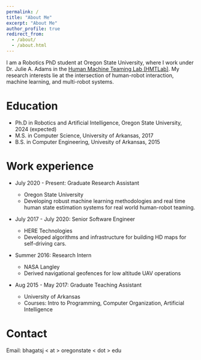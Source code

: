 ```yaml
---
permalink: /
title: "About Me"
excerpt: "About Me"
author_profile: true
redirect_from: 
  - /about/
  - /about.html
---
```


I am a Robotics PhD student at Oregon State University, where I work under Dr. Julie A. Adams in the [Human Machine Teaming Lab (HMTLab)](http://research.engr.oregonstate.edu/hmtl/). My research interests lie at the intersection of human-robot interaction, machine learning, and multi-robot systems.


Education
======
* Ph.D in Robotics and Artificial Intelligence, Oregon State University, 2024 (expected)
* M.S. in Computer Science, University of Arkansas, 2017
* B.S. in Computer Engineering, Univesity of Arkansas, 2015

Work experience
======
* July 2020 - Present: Graduate Research Assistant
  * Oregon State University
  * Developing robust machine learning methodologies and real time human state estimation systems for real world human-robot teaming.
  
* July 2017 - July 2020: Senior Software Engineer
  * HERE Technologies
  * Developed algorithms and infrastructure for building HD maps for self-driving cars.

* Summer 2016: Research Intern
  * NASA Langley
  * Derived navigational geofences for low altitude UAV operations
  
* Aug 2015 - May 2017: Graduate Teaching Assistant
  * University of Arkansas
  * Courses: Intro to Programming, Computer Organization, Artificial Intelligence

Contact
======
Email: bhagatsj < at > oregonstate < dot > edu